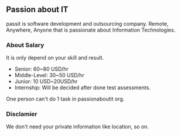 ## Passion about IT
passit is software development and outsourcing company.
Remote, Anywhere, Anyone that is passionate about Information Technologies.
### About Salary
It is only depend on your skill and result. 
- Senior: 60~80 USD/hr
- Middle-Level: 30~50 USD/hr
- Junior: 10 USD~20USD/hr
- Internship: Will be decided after done test assessments.
  
One person can't do 1 task in passionaboutit org.
### Disclamier
We don't need your private information like location, so on.

<!--

**Here are some ideas to get you started:**

🙋‍♀️ A short introduction - what is your organization all about?
🌈 Contribution guidelines - how can the community get involved?
👩‍💻 Useful resources - where can the community find your docs? Is there anything else the community should know?
🍿 Fun facts - what does your team eat for breakfast?
🧙 Remember, you can do mighty things with the power of [Markdown](https://docs.github.com/github/writing-on-github/getting-started-with-writing-and-formatting-on-github/basic-writing-and-formatting-syntax)
-->
